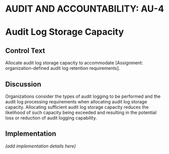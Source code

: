 # AUDIT AND ACCOUNTABILITY: AU-4
# Audit Log Storage Capacity

## Control Text

Allocate audit log storage capacity to accommodate [Assignment: organization-defined audit log retention requirements].

## Discussion

Organizations consider the types of audit logging to be performed and the audit log processing requirements when allocating audit log storage capacity. Allocating sufficient audit log storage capacity reduces the likelihood of such capacity being exceeded and resulting in the potential loss or reduction of audit logging capability.

## Implementation

_(add implementation details here)_
